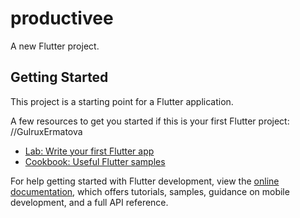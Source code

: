# productivee

A new Flutter project.

## Getting Started

This project is a starting point for a Flutter application.

A few resources to get you started if this is your first Flutter project:
//GulruxErmatova
- [Lab: Write your first Flutter app](https://docs.flutter.dev/get-started/codelab)
- [Cookbook: Useful Flutter samples](https://docs.flutter.dev/cookbook)

For help getting started with Flutter development, view the
[online documentation](https://docs.flutter.dev/), which offers tutorials,
samples, guidance on mobile development, and a full API reference.
